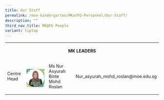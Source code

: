 ```yaml
---
title: Our Staff
permalink: /moe-kindergarten/MKatFG-Personnel/Our-Staff/
description: ""
third_nav_title: MK@FG People
variant: tiptap
---
```

<table><tbody><tr><th rowspan="1" colspan="4"><p>MK LEADERS</p></th></tr><tr><td rowspan="1" colspan="1"><p>Centre Head</p></td><td rowspan="1" colspan="1"><p></p><div class="isomer-image-wrapper"><img style="width: 100%" height="auto" width="100%" alt="" src="/images/MK@Fern Green/Ms_Nur_Asyurah_Binte_Mohd_Roslan.jpg"></div></td><td rowspan="1" colspan="1"><p>Ms Nur Asyurah Binte Mohd Roslan</p></td><td rowspan="1" colspan="1"><p>Nur_asyurah_mohd_roslan@moe.edu.sg</p></td></tr></tbody></table><p></p>